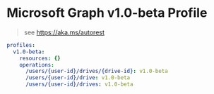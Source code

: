 # Microsoft Graph v1.0-beta Profile

> see https://aka.ms/autorest

``` yaml
profiles:
  v1.0-beta:
    resources: {}
    operations:
      /users/{user-id}/drives/{drive-id}: v1.0-beta
      /users/{user-id}/drive: v1.0-beta
      /users/{user-id}/drives: v1.0-beta

```
